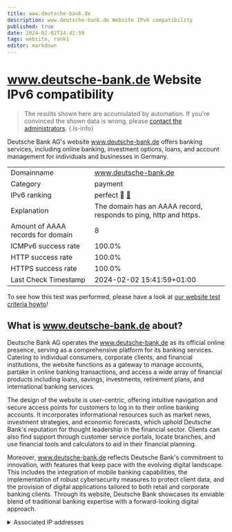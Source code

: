```yaml
---
title: www.deutsche-bank.de
description: www.deutsche-bank.de Website IPv6 compatibility
published: true
date: 2024-02-02T14:41:59
tags: website, rank1
editor: markdown
---
```


# www.deutsche-bank.de Website IPv6 compatibility

> The results shown here are accumulated by automation. If you're convinced the shown data is wrong, please [contact the administrators](/howto/chat). 
{.is-info}

Deutsche Bank AG's website www.deutsche-bank.de offers banking services, including online banking, investment options, loans, and account management for individuals and businesses in Germany.


|   |   |
| - | - |
| Domainname | www.deutsche-bank.de
| Category | payment |
| IPv6 ranking | perfect :1st_place_medal: [🔗](/howto/ranking) |
| Explanation | The domain has an AAAA record, responds to ping, http and https. |
| Amount of AAAA records for domain | 8 |
| ICMPv6 success rate | 100.0%|
| HTTP success rate | 100.0% |
| HTTPS success rate | 100.0% |
| Last Check Timestamp | 2024-02-02 15:41:59+01:00 |

To see how this test was performed, please have a look at [our website test criteria howto](/howto/testcriteria/website)!


## What is www.deutsche-bank.de about?
Deutsche Bank AG operates the www.deutsche-bank.de as its official online presence, serving as a comprehensive platform for its banking services. Catering to individual consumers, corporate clients, and financial institutions, the website functions as a gateway to manage accounts, partake in online banking transactions, and access a wide array of financial products including loans, savings, investments, retirement plans, and international banking services.

The design of the website is user-centric, offering intuitive navigation and secure access points for customers to log in to their online banking accounts. It incorporates informational resources such as market news, investment strategies, and economic forecasts, which uphold Deutsche Bank's reputation for thought leadership in the financial sector. Clients can also find support through customer service portals, locate branches, and use financial tools and calculators to aid in their financial planning.

Moreover, www.deutsche-bank.de reflects Deutsche Bank's commitment to innovation, with features that keep pace with the evolving digital landscape. This includes the integration of mobile banking capabilities, the implementation of robust cybersecurity measures to protect client data, and the provision of digital applications tailored to both retail and corporate banking clients. Through its website, Deutsche Bank showcases its enviable blend of traditional banking expertise with a forward-looking digital approach.



<details>
<summary>Associated IP addresses</summary>

2600:9000:2315:9400:13:46b5:7d80:93a1

2600:9000:2315:3a00:13:46b5:7d80:93a1

2600:9000:2315:ec00:13:46b5:7d80:93a1

2600:9000:2315:c400:13:46b5:7d80:93a1

2600:9000:2315:7e00:13:46b5:7d80:93a1

2600:9000:2315:ac00:13:46b5:7d80:93a1

2600:9000:2315:3400:13:46b5:7d80:93a1

2600:9000:2315:d400:13:46b5:7d80:93a1

</details>
